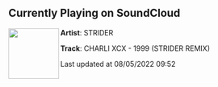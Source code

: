 ## Currently Playing on SoundCloud

[<img align="left" width="100" src="https://i1.sndcdn.com/artworks-000568335995-4sendx-t500x500.jpg">](https://soundcloud.com/notstrider/charli-xcx-1999-strider-remix-1)

**Artist**: STRIDER 

**Track**: CHARLI XCX - 1999 (STRIDER REMIX)

Last updated at 08/05/2022 09:52
